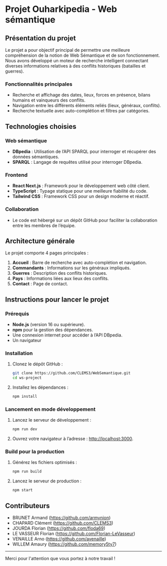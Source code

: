 # Projet Ouharkipedia - Web sémantique
## Présentation du projet

Le projet a pour objectif principal de permettre une meilleure compréhension de la notion de Web Sémantique et de son fonctionnement. Nous avons développé un moteur de recherche intelligent connectant diverses informations relatives à des conflits historiques (batailles et guerres).

### Fonctionnalités principales
- Recherche et affichage des dates, lieux, forces en présence, bilans humains et vainqueurs des conflits.
- Navigation entre les différents éléments reliés (lieux, généraux, conflits).
- Recherche textuelle avec auto-complétion et filtres par catégories.

## Technologies choisies

### Web sémantique
- **DBpedia** : Utilisation de l’API SPARQL pour interroger et récupérer des données sémantiques.
- **SPARQL** : Langage de requêtes utilisé pour interroger DBpedia.

### Frontend
- **React Next.js** : Framework pour le développement web côté client.
- **TypeScript** : Typage statique pour une meilleure fiabilité du code.
- **Tailwind CSS** : Framework CSS pour un design moderne et réactif.

### Collaboration
- Le code est hébergé sur un dépôt GitHub pour faciliter la collaboration entre les membres de l’équipe.

## Architecture générale

Le projet comporte 4 pages principales :
1. **Accueil** : Barre de recherche avec auto-complétion et navigation.
2. **Commandants** : Informations sur les généraux impliqués.
3. **Guerres** : Description des conflits historiques.
4. **Pays** : Informations liées aux lieux des conflits.
5. **Contact** : Page de contact.

## Instructions pour lancer le projet

### Prérequis
- **Node.js** (version 16 ou supérieure).
- **npm** pour la gestion des dépendances.
- Une connexion internet pour accéder à l’API DBpedia.
- Un navigateur

### Installation
1. Clonez le dépôt GitHub :
   ```bash
   git clone https://github.com/CLEMS3/WebSemantique.git
   cd ws-project
   ```
2. Installez les dépendances :
   ```bash
   npm install
   ```

### Lancement en mode développement
1. Lancez le serveur de développement :
   ```bash
   npm run dev
   ```
2. Ouvrez votre navigateur à l’adresse : [http://localhost:3000](http://localhost:3000).

### Build pour la production
1. Générez les fichiers optimisés :
   ```bash
   npm run build
   ```
2. Lancez le serveur de production :
   ```bash
   npm start
   ```

## Contributeurs
- BRUNET Armand (https://github.com/armynion)
- CHAPARD Clément (https://github.com/CLEMS3)
- JOURDA Florian (https://github.com/floda69)
- LE VASSEUR Florian (https://github.com/Florian-LeVasseur)
- VENAILLE Arno (https://github.com/avenaille)
- WILLEM Amaury (https://github.com/memory5ty7)

---

Merci pour l'attention que vous portez à notre travail !

